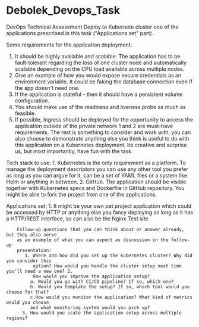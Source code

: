 # Debolek_Devops_Task
DevOps Technical Assessment
Deploy to Kubernete cluster one of the applications prescribed in this task ("Applications set"
part).


Some requirements for the application deployment:
1. It should be highly available and scalable: The application has to be fault-tolerant regarding
the loss of one cluster node and automatically scalable depending on the CPU load available
across multiple nodes.
2. Give an example of how you would expose secure credentials as an environment variable.
It could be faking the database connection even if the app doesn't need one.
3. If the application is stateful - then it should have a persistent volume configuration.
4. You should make use of the readiness and liveness probe as much as feasible.
5. If possible, Ingress should be deployed for the opportunity to access the application
outside of the private network
1 and 2 are must-have requirements. The rest is something to consider and work with, you
can also choose to demonstrate anything else you think is useful to do with this application on
a Kubernetes deployment, be creative and surprise us, but most importantly, have fun with the
task.


Tech stack to use:
    1. Kubernetes is the only requirement as a platform. To manage the deployment descriptors
    you can use any other tool you prefer as long as you can argue for it, can be a set of
    YAML files or a system like Helm or anything in between.
    2. GitHub. The application should be visible together with Kubernetes specs and Dockerfile
    in GitHub repository. You might be able to fork the project from one of the applications.



Applications set:
     1. It might be your own pet project application which could be accessed by HTTP or
      anything else you fancy deploying as long as it has a HTTP/REST interface, so can also
      be the Nginx Test site

    
        Follow-up questions that you can think about or answer already, but they also serve
        as an example of what you can expect as discussion in the follow-up
        presentation:
           1. Where and how did you set up the Kubernetes cluster? Why did you consider this
              option? How would you handle the cluster setup next time you'll need a new one? 2.
              How would you improve the application setup?
             a. Would you go with CI/CD pipeline? If so, which one?
             b. Would you template the setup? If so, which tool would you choose for that?
             c.How would you monitor the application? What kind of metrics would you choose
             and what monitoring system would you pick up?
          3. How would you scale the application setup across multiple regions?
